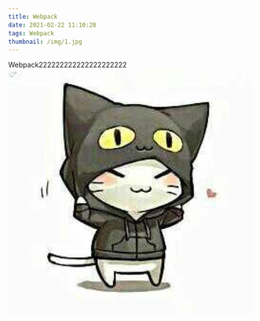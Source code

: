 ```yaml
---
title: Webpack
date: 2021-02-22 11:10:28
tags: Webpack
thumbnail: /img/1.jpg
---
```

Webpack222222222222222222222
![avatar](/img/1.jpg)